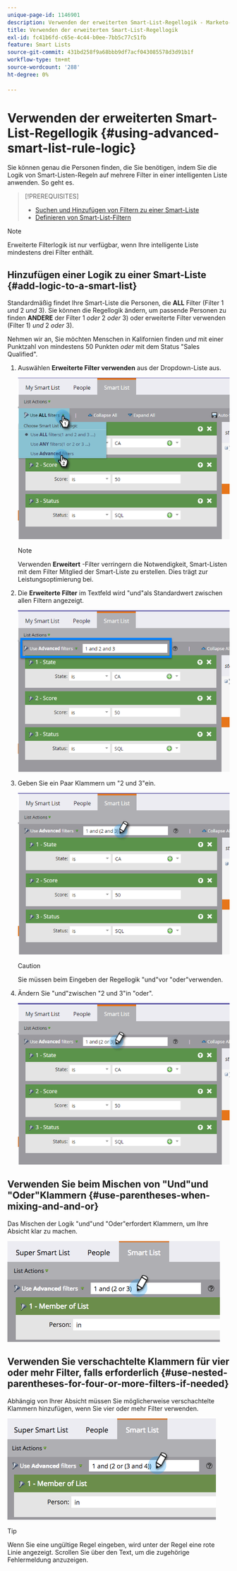 ```yaml
---
unique-page-id: 1146901
description: Verwenden der erweiterten Smart-List-Regellogik - Marketo-Dokumente - Produktdokumentation
title: Verwenden der erweiterten Smart-List-Regellogik
exl-id: fc41b6fd-c65e-4c44-b0ee-7bb5c77c51fb
feature: Smart Lists
source-git-commit: 431bd258f9a68bbb9df7acf043085578d3d91b1f
workflow-type: tm+mt
source-wordcount: '288'
ht-degree: 0%

---
```


# Verwenden der erweiterten Smart-List-Regellogik {#using-advanced-smart-list-rule-logic}

Sie können genau die Personen finden, die Sie benötigen, indem Sie die Logik von Smart-Listen-Regeln auf mehrere Filter in einer intelligenten Liste anwenden. So geht es.

>[!PREREQUISITES]
>
>* [Suchen und Hinzufügen von Filtern zu einer Smart-Liste](/help/marketo/product-docs/core-marketo-concepts/smart-lists-and-static-lists/creating-a-smart-list/find-and-add-filters-to-a-smart-list.md)
>* [Definieren von Smart-List-Filtern](/help/marketo/product-docs/core-marketo-concepts/smart-lists-and-static-lists/creating-a-smart-list/define-smart-list-filters.md)

>[!NOTE]
>
>Erweiterte Filterlogik ist nur verfügbar, wenn Ihre intelligente Liste mindestens drei Filter enthält.

## Hinzufügen einer Logik zu einer Smart-Liste {#add-logic-to-a-smart-list}

Standardmäßig findet Ihre Smart-Liste die Personen, die **ALL** Filter (Filter 1 _und_ 2 _und_ 3). Sie können die Regellogik ändern, um passende Personen zu finden **ANDERE** der Filter 1 _oder_ 2 _oder_ 3) oder erweiterte Filter verwenden (Filter 1) _und_ 2 _oder_ 3).

Nehmen wir an, Sie möchten Menschen in Kalifornien finden _und_ mit einer Punktzahl von mindestens 50 Punkten _oder_ mit dem Status &quot;Sales Qualified&quot;.

1. Auswählen **Erweiterte Filter verwenden** aus der Dropdown-Liste aus.

   ![](assets/one.png)

   >[!NOTE]
   >
   >Verwenden **Erweitert** -Filter verringern die Notwendigkeit, Smart-Listen mit dem Filter Mitglied der Smart-Liste zu erstellen. Dies trägt zur Leistungsoptimierung bei.

1. Die **Erweiterte Filter** im Textfeld wird &quot;und&quot;als Standardwert zwischen allen Filtern angezeigt.

   ![](assets/two-2.png)

1. Geben Sie ein Paar Klammern um &quot;2 und 3&quot;ein.

   ![](assets/three-2.png)

   >[!CAUTION]
   >
   >Sie müssen beim Eingeben der Regellogik &quot;und&quot;vor &quot;oder&quot;verwenden.

1. Ändern Sie &quot;und&quot;zwischen &quot;2 und 3&quot;in &quot;oder&quot;.

   ![](assets/four-1.png)

## Verwenden Sie beim Mischen von &quot;Und&quot;und &quot;Oder&quot;Klammern {#use-parentheses-when-mixing-and-and-or}

Das Mischen der Logik &quot;und&quot;und &quot;Oder&quot;erfordert Klammern, um Ihre Absicht klar zu machen.

![](assets/advancedfilters-parent.png)

## Verwenden Sie verschachtelte Klammern für vier oder mehr Filter, falls erforderlich {#use-nested-parentheses-for-four-or-more-filters-if-needed}

Abhängig von Ihrer Absicht müssen Sie möglicherweise verschachtelte Klammern hinzufügen, wenn Sie vier oder mehr Filter verwenden.

![](assets/advancedfilters-nested.png)

>[!TIP]
>
>Wenn Sie eine ungültige Regel eingeben, wird unter der Regel eine rote Linie angezeigt. Scrollen Sie über den Text, um die zugehörige Fehlermeldung anzuzeigen.
